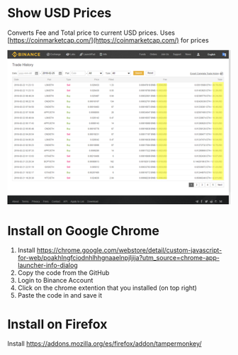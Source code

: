 # Show USD Prices
Converts Fee and Total price to current USD prices. Uses [https://coinmarketcap.com/](https://coinmarketcap.com/) for prices


![Show USD](screenshots/show_usd.png)

# Install on Google Chrome
1. Install https://chrome.google.com/webstore/detail/custom-javascript-for-web/poakhlngfciodnhlhhgnaaelnpjljija?utm_source=chrome-app-launcher-info-dialog
3. Copy the code from the GitHub
4. Login to Binance Account
5. Click on the chrome extention that you installed (on top right)
6. Paste the code in and save it

# Install on Firefox
Install https://addons.mozilla.org/es/firefox/addon/tampermonkey/
